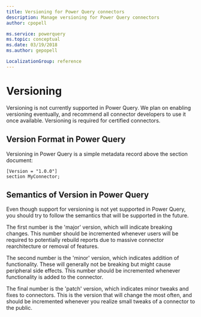 ```yaml
---
title: Versioning for Power Query connectors
description: Manage versioning for Power Query connectors
author: cpopell

ms.service: powerquery
ms.topic: conceptual
ms.date: 03/19/2018
ms.author: gepopell

LocalizationGroup: reference
---
```


# Versioning
Versioning is not currently supported in Power Query.  We plan on enabling versioning eventually, and recommend all connector developers to use it once available. Versioning is required for certified connectors.

## Version Format in Power Query
Versioning in Power Query is a simple metadata record above the section document:

```
[Version = "1.0.0"]
section MyConnector;
```

## Semantics of Version in Power Query
Even though support for versioning is not yet supported in Power Query, you should try to follow the semantics that will be supported in the future. 

The first number is the 'major' version, which will indicate breaking changes. This number should be incremented whenever users will be required to potentially rebuild reports due to massive connector rearchitecture or removal of features.

The second number is the 'minor' version, which indicates addition of functionality. These will generally not be breaking but might cause peripheral side effects. This number should be incremented whenever functionality is added to the connector.

The final number is the 'patch' version, which indicates minor tweaks and fixes to connectors. This is the version that will change the most often, and should be incremented whenever you realize small tweaks of a connector to the public.
